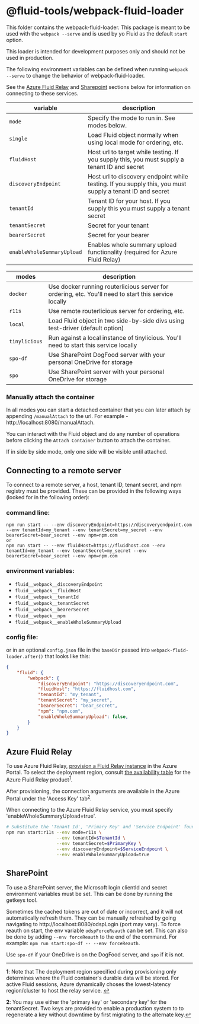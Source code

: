 # @fluid-tools/webpack-fluid-loader

This folder contains the webpack-fluid-loader. This package is meant to be used with the `webpack --serve` and is used by yo Fluid as the default `start` option.

This loader is intended for development purposes only and should not be used in production.

The following environment variables can be defined when running `webpack --serve` to change the behavior of webpack-fluid-loader.

See the [Azure Fluid Relay](#azure-fluid-relay) and [Sharepoint](#sharepoint) sections below for information on connecting to these services.

| variable | description |
| ---------| ----------- |
| `mode` | Specify the mode to run in. See modes below. |
| `single` | Load Fluid object normally when using local mode for ordering, etc. |
| `fluidHost` | Host url to target while testing. If you supply this, you must supply a tenant ID and secret |
| `discoveryEndpoint` | Host url to discovery endpoint while testing. If you supply this, you must supply a tenant ID and secret |
| `tenantId` | Tenant ID for your host. If you supply this you must supply a tenant secret |
| `tenantSecret` | Secret for your tenant |
| `bearerSecret` | Secret for your bearer |
| `enableWholeSummaryUpload` | Enables whole summary upload functionality (required for Azure Fluid Relay) |


| modes | description |
| ---------| ----------- |
| `docker` | Use docker running routerlicious server for ordering, etc. You'll need to start this service locally |
| `r11s`   | Use remote routerlicious server for ordering, etc. |
| `local`  | Load Fluid object in two side-by-side divs using test-driver (default option) |
| `tinylicious` | Run against a local instance of tinylicious. You'll need to start this service locally |
| `spo-df` | Use SharePoint DogFood server with your personal OneDrive for storage |
| `spo` | Use SharePoint server with your personal OneDrive for storage |

### Manually attach the container

In all modes you can start a detached container that you can later attach by appending `/manualAttach` to the url. For example - http://localhost:8080/manualAttach.

You can interact with the Fluid object and do any number of operations before clicking the `Attach Container` button to attach the container.

If in side by side mode, only one side will be visible until attached.

## Connecting to a remote server

To connect to a remote server, a host, tenant ID, tenant secret, and npm registry must be provided. These can be
provided in the following ways (looked for in the following order):

### command line:
```
npm run start -- --env discoveryEndpoint=https://discoveryendpoint.com --env tenantId=my_tenant --env tenantSecret=my_secret --env bearerSecret=bear_secret --env npm=npm.com
or
npm run start -- --env fluidHost=https://fluidhost.com --env tenantId=my_tenant --env tenantSecret=my_secret --env bearerSecret=bear_secret --env npm=npm.com
```

### environment variables:
- `fluid__webpack__discoveryEndpoint`
- `fluid__webpack__fluidHost`
- `fluid__webpack__tenantId`
- `fluid__webpack__tenantSecret`
- `fluid__webpack__bearerSecret`
- `fluid__webpack__npm`
- `fluid__webpack__enableWholeSummaryUpload`

### config file:
or in an optional `config.json` file in the `baseDir` passed into `webpack-fluid-loader.after()` that looks like this:
``` json
{
    "fluid": {
        "webpack": {
            "discoveryEndpoint": "https://discoveryendpoint.com",
            "fluidHost": "https://fluidhost.com",
            "tenantId": "my_tenant",
            "tenantSecret": "my_secret",
            "bearerSecret": "bear_secret",
            "npm": "npm.com",
            "enableWholeSummaryUpload": false,
        }
    }
}

```

## Azure Fluid Relay
To use Azure Fluid Relay, [provision a Fluid Relay instance](https://learn.microsoft.com/en-us/azure/azure-fluid-relay/how-tos/provision-fluid-azure-portal) in the Azure Portal.
To select the deployment region, consult [the availability table](https://azure.microsoft.com/en-us/explore/global-infrastructure/products-by-region/?products=fluid-relay) for the Azure Fluid Relay product<sup id="a1">[1](#f1)</sup>.

After provisioning, the connection arguments are available in the Azure Portal under the 'Access Key' tab<sup id="a2">[2](#f2)</sup>.

When connecting to the Azure Fluid Relay service, you must specify 'enableWholeSummaryUpload=true'.


```sh
# Substitute the 'Tenant Id', 'Primary Key' and 'Service Endpoint' found under 'Access Key' in Azure Portal
npm run start:r11s --env mode=r11s \
                   --env tenantId=$TenantId \
                   --env tenantSecret=$PrimaryKey \
                   --env discoveryEndpoint=$ServiceEndpoint \
                   --env enableWholeSummaryUpload=true
```

## SharePoint
To use a SharePoint server, the Microsoft login clientId and secret environment variables must be set.  This can be done by running the getkeys tool.

Sometimes the cached tokens are out of date or incorrect, and it will not automatically refresh them.  They can be manually refreshed by going navigating to http://localhost:8080/odspLogin (port may vary).  To force reauth on start, the env variable `odspForceReauth` can be set.  This can also be done by adding `--env forceReauth` to the end of the command.  For example: `npm run start:spo-df -- --env forceReauth`.

Use `spo-df` if your OneDrive is on the DogFood server, and `spo` if it is not.

---
<b id="f1">1</b>: Note that The deployment region specified during provisioning only determines where the Fluid container's durable data will be stored.
For active Fluid sessions, Azure dynamically choses the lowest-latency region/cluster to host the relay service. [↩](#a1)

<b id="f2">2</b>: You may use either the 'primary key' or 'secondary key' for the tenantSecret.
Two keys are provided to enable a production system to to regenerate a key without downtime by first migrating to the alternate key.[↩](#a2)
